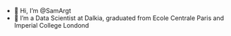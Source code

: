 - 👋 Hi, I’m @SamArgt
- 👀 I’m a Data Scientist at Dalkia, graduated from Ecole Centrale Paris and Imperial College Londond


<!---
SamArgt/SamArgt is a ✨ special ✨ repository because its `README.md` (this file) appears on your GitHub profile.
You can click the Preview link to take a look at your changes.
--->
